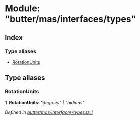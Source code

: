 
# Module: "butter/mas/interfaces/types"

## Index

### Type aliases

* [RotationUnits](_butter_mas_interfaces_types_.md#rotationunits)

## Type aliases

###  RotationUnits

Ƭ **RotationUnits**: *"degrees" | "radians"*

*Defined in [butter/mas/interfaces/types.ts:1](https://github.com/butter-robotics/Butter.MAS.JavascriptAPI/blob/3caa871/butter/mas/interfaces/types.ts#L1)*
